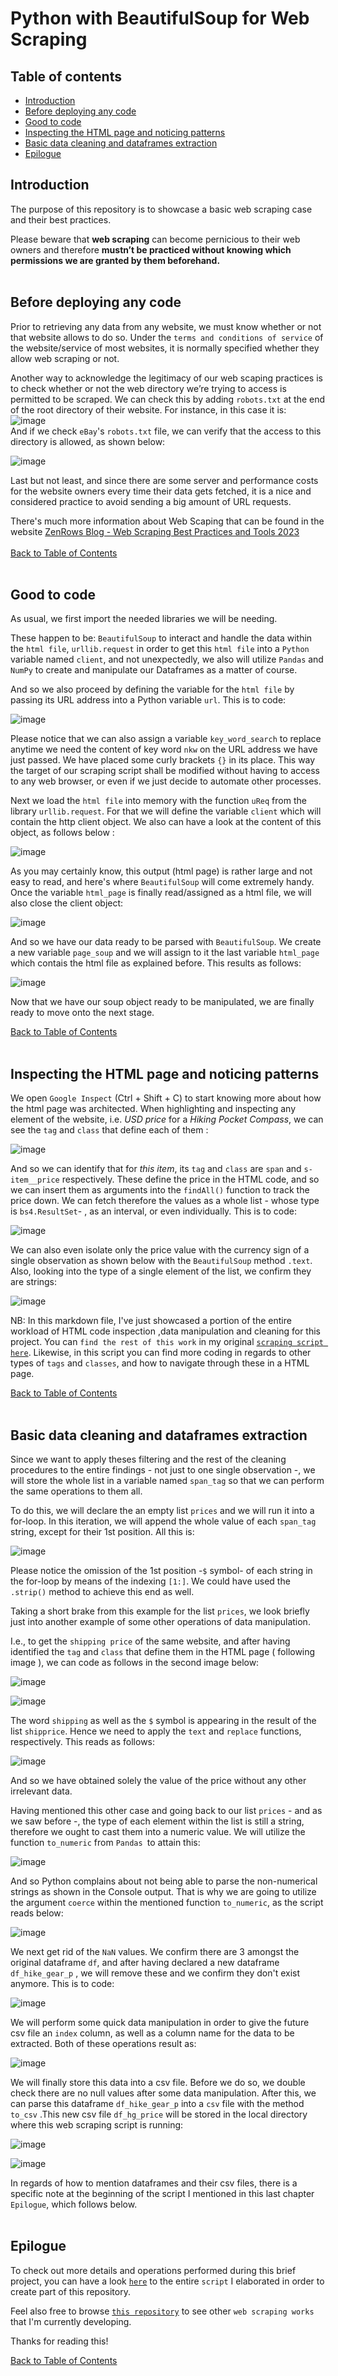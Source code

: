 # Python with BeautifulSoup for Web Scraping

## Table of contents

+ [Introduction](#introduction)
+ [Before deploying any code](#before-deploying-any-code)
+ [Good to code](#good-to-code)
+ [Inspecting the HTML page and noticing patterns](#inspecting-the-html-page-and-noticing-patterns)
+ [Basic data cleaning and dataframes extraction](#basic-data-cleaning-and-dataframes-extraction)
+ [Epilogue](#epilogue)

## Introduction

The purpose of this repository is to showcase a basic web scraping case and their best practices.

Please beware that **web scraping** can become pernicious to their web owners and therefore **mustn’t be practiced without knowing which permissions we are granted by them beforehand.**
&nbsp;  
&nbsp;

## Before deploying any code


Prior to retrieving any data from any website, we must know whether or not that website allows to do so. Under the `terms and conditions of service` of the website/service of most websites, it is normally specified whether they allow web scraping or not. 

Another way to acknowledge the legitimacy of our web scaping practices is to check whether or not the web directory we’re trying to access is permitted to be scraped. We can check this by adding `robots.txt` at the end of the root directory of their website. 
For instance, in this case it is:
&nbsp;    
![image](https://github.com/GBlanch/BeautifulSoup-and-Python-for-Web-Scraping/assets/136500426/ac71c1bb-ce67-4713-bd88-a16a01916461)
&nbsp;   
And if we check `eBay`'s `robots.txt` file, we can verify that the access to this directory is allowed, as shown below:

![image](https://github.com/GBlanch/BeautifulSoup-and-Python-for-Web-Scraping/assets/136500426/3a6c0cbf-9f1d-4323-ad33-5e0031b7e3d9)


Last but not least, and since there are some server and performance costs for the website owners every time their data gets fetched, it is a nice and considered practice to avoid sending a big amount of URL requests.

There's much more information about Web Scaping that can be found in the  website [ZenRows Blog - Web Scraping Best Practices and Tools 2023](https://www.zenrows.com/blog/web-scraping-best-practices#respect-robots-txt-sitemap)
&nbsp;    
&nbsp;    
[Back to Table of Contents](#table-of-contents)
&nbsp;    
&nbsp;  

## Good to code

As usual, we first import the needed libraries we will be needing. 

These happen to be: `BeautifulSoup` to interact and handle the data within the `html file`, `urllib.request` in order to get this `html file` into a `Python` variable named `client`, and not unexpectedly, we also will utilize `Pandas` and `NumPy` to create and manipulate our Dataframes as a matter of course.

And so we also proceed by defining the variable for the `html file` by passing its URL address into a Python variable `url`. This is to code:

![image](https://github.com/GBlanch/Python-with-BeautifulSoup-for-Web-Scraping/assets/136500426/c1d25f0c-2979-4d2d-8a96-22cd53b0c94d)


Please notice that we can also assign a variable `key_word_search` to replace anytime we need the content of key word `nkw` on the URL address we have just passed. We have placed some curly brackets `{}` in its place. This way the target of our scraping script shall be modified without having to access to any web browser, or even if we just decide to automate other processes.

Next we load the `html file` into memory with the function `uReq` from the library `urllib.request`. For that we will define the variable `client` which will contain the http client object. We also can have a look at the content of this object, as follows below :

![image](https://github.com/GBlanch/BeautifulSoup-and-Python-for-Web-Scraping/assets/136500426/35c9b713-cd09-4cba-8bfa-c1689472e055)


As you may certainly know, this output (html page) is rather large and not easy to read, and here's where `BeautifulSoup` will come extremely handy. Once the variable `html_page` is finally read/assigned as a html file, we will also close the client object:

![image](https://github.com/GBlanch/BeautifulSoup-and-Python-for-Web-Scraping/assets/136500426/f11969e2-75e5-412d-a4d7-21f31b6e83e5)



And so we have our data ready to be parsed with `BeautifulSoup`. We create a new variable `page_soup` and we will assign to it the last variable `html_page` which contais the html file as explained before. This results as follows: 

![image](https://github.com/GBlanch/BeautifulSoup-and-Python-for-Web-Scraping/assets/136500426/51cf6a9a-764c-47af-84e1-81792ba8b26e)

Now that we have our soup object ready to be manipulated, we are finally ready to move onto the next stage.

[Back to Table of Contents](#table-of-contents)
&nbsp;    
&nbsp;  

## Inspecting the HTML page and noticing patterns


We open `Google Inspect` (Ctrl + Shift + C) to start knowing more about how the html page was architected.
When highlighting and inspecting any element of the website, i.e. _USD price_ for a _Hiking Pocket Compass_, we can see the `tag` and `class` that define each of them :

![image](https://github.com/GBlanch/BeautifulSoup-and-Python-for-Web-Scraping/assets/136500426/2b3d8574-5efe-4b2e-a501-81c09d8a6d4d)

And so we can identify that for _this item_, its `tag` and `class` are `span` and `s-item__price` respectively. 
These define the price in the HTML code, and so we can insert them as arguments into the `findAll()` function to track the price down. We can fetch therefore the values as a whole list - whose type is `bs4.ResultSet`- , as an interval, or even individually. This is to code:

![image](https://github.com/GBlanch/BeautifulSoup-and-Python-for-Web-Scraping/assets/136500426/98911b97-407b-4828-a092-481a89e544e2)

We can also even isolate only the price value with the currency sign of a single observation as shown below with the `BeautifulSoup` method `.text`. Also, looking into the type of a single element of the list, we confirm they are strings:

![image](https://github.com/GBlanch/BeautifulSoup-and-Python-for-Web-Scraping/assets/136500426/1310a4ab-b566-4ad1-95a8-288b4db3d2fc)

NB: In this markdown file, I've just showcased a portion of the entire workload of HTML code inspection ,data manipulation and cleaning for this project. You can `find the rest of this work` in my original [`scraping script here`](https://github.com/GBlanch/Python-with-BeautifulSoup-for-Web-Scraping/blob/main/1.ebay/web_scrap_ebay_script.ipynb). Likewise, in this script you can find more coding in regards to other types of `tags` and `classes`, and how to navigate through these in a HTML page.


[Back to Table of Contents](#table-of-contents)
&nbsp;    
&nbsp;  




## Basic data cleaning and dataframes extraction


Since we want to apply theses filtering and the rest of the cleaning procedures to the entire findings - not just to one single observation -, we will store the whole list in a variable named `span_tag` so that we can perform the same operations to them all. 

To do this, we will declare the an empty list `prices` and we will run it into a for-loop. In this iteration, we will append the whole value of each `span_tag` string, except for their 1st position. All this is:


![image](https://github.com/GBlanch/Python-with-BeautifulSoup-for-Web-Scraping/assets/136500426/79451d53-b920-43a3-a726-e31f8326c398)



Please notice the omission  of the 1st position -`$` symbol- of each string in the for-loop by means of the indexing `[1:]`. We could have used the `.strip()` method to achieve this end as well. 

Taking a short brake from this example for the list `prices`, we look briefly just into another example of some other operations of data manipulation. 

I.e., to get the `shipping price` of the same website, and after having identified the `tag` and `class` that define them in the HTML page ( following image ), we can code as follows in the second image below:

![image](https://github.com/GBlanch/Python-with-BeautifulSoup-for-Web-Scraping/assets/136500426/605ee04b-b5ee-45e8-ad88-e011fc1409e7)


![image](https://github.com/GBlanch/Python-with-BeautifulSoup-for-Web-Scraping/assets/136500426/1df7183b-bb33-411a-950a-96c946f34089)

The word `shipping` as well as the `$` symbol is appearing in the result of the list `shipprice`. Hence we need to apply the `text` and `replace` functions, respectively. This reads as follows:

![image](https://github.com/GBlanch/Python-with-BeautifulSoup-for-Web-Scraping/assets/136500426/7a32d6ee-e58b-4e2c-ab28-484d2750d726)

And so we have obtained solely the value of the price without any other irrelevant data.

Having mentioned this other case and going back to our list `prices` - and as we saw before -, the type of each element within the list is still a string, therefore we ought to cast them into a numeric value. We will utilize the function `to_numeric` from `Pandas `to attain this:


![image](https://github.com/GBlanch/BeautifulSoup-and-Python-for-Web-Scraping/assets/136500426/234fae45-b34d-4abd-b7a7-0daefa0dc06b)


And so Python complains about not being able to parse the non-numerical strings as shown in the Console output. That is why we are going to utilize the argument `coerce` within the mentioned function `to_numeric`, as the script reads below:

![image](https://github.com/GBlanch/BeautifulSoup-and-Python-for-Web-Scraping/assets/136500426/f4085677-3651-4d2d-8a0a-8d0b4125fe79)


We next get rid of the `NaN` values. We confirm there are 3 amongst the original dataframe `df`, and after having declared a new dataframe `df_hike_gear_p` , we will remove these and we confirm they don't exist anymore. This is to code:

![image](https://github.com/GBlanch/Python-with-BeautifulSoup-for-Web-Scraping/assets/136500426/d7638311-c448-489c-9e09-2575a94e31a3)

We will perform some quick data manipulation in order to give the future csv file an `index` column, as well as a column name for the data to be extracted. Both of these operations result as:

![image](https://github.com/GBlanch/Python-with-BeautifulSoup-for-Web-Scraping/assets/136500426/98133f7f-5f7c-4113-a579-ece3b1626750)


We will finally store this data into a csv file. Before we do so, we double check there are no null values after some data manipulation. After this, we can parse this dataframe `df_hike_gear_p` into a `csv` file with the method `to_csv` .This new csv file `df_hg_price` will be stored in the local directory where this web scraping script is running:

![image](https://github.com/GBlanch/Python-with-BeautifulSoup-for-Web-Scraping/assets/136500426/dd47746b-e322-47aa-9dc4-bf884e66d256)

![image](https://github.com/GBlanch/Python-with-BeautifulSoup-for-Web-Scraping/assets/136500426/9c720db0-65f4-4d2a-bce5-89ebef5e8dca)

In regards of how to mention dataframes and their csv files, there is a specific note at the beginning of the script I mentioned in this last chapter `Epilogue`, which follows below.
&nbsp;    
&nbsp;  

## Epilogue


To check out more details and operations performed during this brief project, you can have a look [`here`](https://github.com/GBlanch/Python-with-BeautifulSoup-for-Web-Scraping/blob/main/1.ebay/web_scrap_ebay_script.ipynb) to the entire `script` I elaborated in order to create part of this repository. 

Feel also free to browse [`this repository`](https://github.com/GBlanch/Python-with-BeautifulSoup-for-Web-Scraping/tree/main) to see other `web scraping works` that I'm currently developing. 

Thanks for reading this!

[Back to Table of Contents](#table-of-contents)







